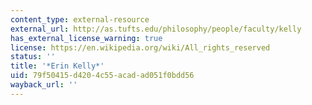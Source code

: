 ```yaml
---
content_type: external-resource
external_url: http://as.tufts.edu/philosophy/people/faculty/kelly
has_external_license_warning: true
license: https://en.wikipedia.org/wiki/All_rights_reserved
status: ''
title: '*Erin Kelly*'
uid: 79f50415-d420-4c55-acad-ad051f0bdd56
wayback_url: ''
---
```

